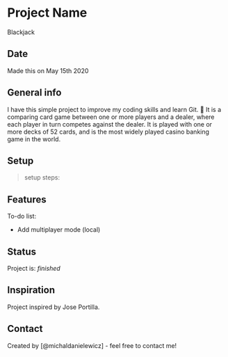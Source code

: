 # Project Name
Blackjack 

## Date
Made this on May 15th 2020

## General info
I have this simple project to improve my coding skills and learn Git. 🤠
It is a comparing card game between one or more players and a dealer, where each player in turn competes against the dealer.
It is played with one or more decks of 52 cards, and is the most widely played casino banking game in the world.

## Setup
> setup steps:

## Features
To-do list:
* Add multiplayer mode (local)

## Status
Project is: _finished_

## Inspiration
Project inspired by Jose Portilla.

## Contact
Created by [@michaldanielewicz] - feel free to contact me!

